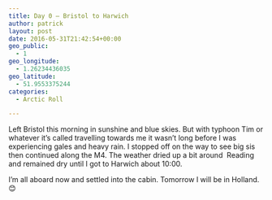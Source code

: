 ```yaml
---
title: Day 0 – Bristol to Harwich
author: patrick
layout: post
date: 2016-05-31T21:42:54+00:00
geo_public:
  - 1
geo_longitude:
  - 1.26234436035
geo_latitude:
  - 51.9553375244
categories:
  - Arctic Roll

---
```

Left Bristol this morning in sunshine and blue skies. But with typhoon Tim or whatever it&#8217;s called travelling towards me it wasn&#8217;t long before I was experiencing gales and heavy rain. I stopped off on the way to see big sis then continued along the M4. The weather dried up a bit around &nbsp;Reading and remained dry until I got to Harwich about 10:00.&nbsp;

I&#8217;m all aboard now and settled into the cabin. Tomorrow I will be in Holland. 😊
